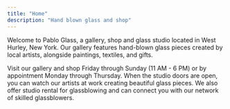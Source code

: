 ```yaml
---
title: "Home"
description: "Hand blown glass and shop"
---
```


Welcome to Pablo Glass, a gallery, shop and glass studio located in West Hurley, New York. Our gallery features hand-blown glass pieces created by local artists, alongside paintings, textiles, and gifts.

Visit our gallery and shop Friday through Sunday (11 AM - 6 PM) or by appointment Monday through Thursday. When the studio doors are open, you can watch our artists at work creating beautiful glass pieces. We also offer studio rental for glassblowing and can connect you with our network of skilled glassblowers.